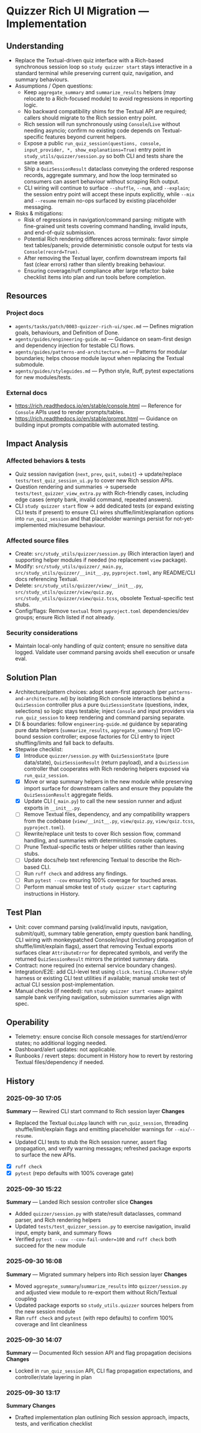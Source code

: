 # Quizzer Rich UI Migration — Implementation

## Understanding
- Replace the Textual-driven quiz interface with a Rich-based synchronous session loop so `study quizzer start` stays interactive in a standard terminal while preserving current quiz, navigation, and summary behaviours.
- Assumptions / Open questions:
  - Keep `aggregate_summary` and `summarize_results` helpers (may relocate to a Rich-focused module) to avoid regressions in reporting logic.
  - No backward compatibility shims for the Textual API are required; callers should migrate to the Rich session entry point.
  - Rich session will run synchronously using `Console`/`Live` without needing asyncio; confirm no existing code depends on Textual-specific features beyond current helpers.
  - Expose a public `run_quiz_session(questions, console, input_provider, *, show_explanations=True)` entry point in `study_utils/quizzer/session.py` so both CLI and tests share the same seam.
  - Ship a `QuizSessionResult` dataclass conveying the ordered response records, aggregate summary, and how the loop terminated so consumers can assert behaviour without scraping Rich output.
  - CLI wiring will continue to surface `--shuffle`, `--num`, and `--explain`; the session entry point will accept these inputs explicitly, while `--mix` and `--resume` remain no-ops surfaced by existing placeholder messaging.
- Risks & mitigations:
  - Risk of regressions in navigation/command parsing: mitigate with fine-grained unit tests covering command handling, invalid inputs, and end-of-quiz submission.
  - Potential Rich rendering differences across terminals: favor simple text tables/panels; provide deterministic console output for tests via `Console(record=True)`.
  - After removing the Textual layer, confirm downstream imports fail fast (clear errors) rather than silently breaking behaviour.
  - Ensuring coverage/ruff compliance after large refactor: bake checklist items into plan and run tools before completion.

## Resources
### Project docs
- `agents/tasks/patch/0003-quizzer-rich-ui/spec.md` — Defines migration goals, behaviours, and Definition of Done.
- `agents/guides/engineering-guide.md` — Guidance on seam-first design and dependency injection for testable CLI flows.
- `agents/guides/patterns-and-architecture.md` — Patterns for modular boundaries; helps choose module layout when replacing the Textual submodule.
- `agents/guides/styleguides.md` — Python style, Ruff, pytest expectations for new modules/tests.
### External docs
- https://rich.readthedocs.io/en/stable/console.html — Reference for `Console` APIs used to render prompts/tables.
- https://rich.readthedocs.io/en/stable/prompt.html — Guidance on building input prompts compatible with automated testing.

## Impact Analysis
### Affected behaviors & tests
- Quiz session navigation (`next`, `prev`, `quit`, `submit`) → update/replace `tests/test_quiz_session_ui.py` to cover new Rich session APIs.
- Question rendering and summaries → supersede `tests/test_quizzer_view_extra.py` with Rich-friendly cases, including edge cases (empty bank, invalid command, repeated answers).
- CLI `study quizzer start` flow → add dedicated tests (or expand existing CLI tests if present) to ensure CLI wires shuffle/limit/explanation options into `run_quiz_session` and that placeholder warnings persist for not-yet-implemented mix/resume behaviour.
### Affected source files
- Create: `src/study_utils/quizzer/session.py` (Rich interaction layer) and supporting helper modules if needed (no replacement `view` package).
- Modify: `src/study_utils/quizzer/_main.py`, `src/study_utils/quizzer/__init__.py`, `pyproject.toml`, any README/CLI docs referencing Textual.
- Delete: `src/study_utils/quizzer/view/__init__.py`, `src/study_utils/quizzer/view/quiz.py`, `src/study_utils/quizzer/view/quiz.tcss`, obsolete Textual-specific test stubs.
- Config/flags: Remove `textual` from `pyproject.toml` dependencies/dev groups; ensure Rich listed if not already.
### Security considerations
- Maintain local-only handling of quiz content; ensure no sensitive data logged. Validate user command parsing avoids shell execution or unsafe eval.

## Solution Plan
- Architecture/pattern choices: adopt seam-first approach (per `patterns-and-architecture.md`) by isolating Rich console interactions behind a `QuizSession` controller plus a pure `QuizSessionState` (questions, index, selections) so logic stays testable; inject `Console` and input providers via `run_quiz_session` to keep rendering and command parsing separate.
- DI & boundaries: follow `engineering-guide.md` guidance by separating pure data helpers (`summarize_results`, `aggregate_summary`) from I/O-bound session controller; expose factories for CLI entry to inject shuffling/limits and fall back to defaults.
- Stepwise checklist:
  - [x] Introduce `quizzer/session.py` with `QuizSessionState` (pure data/state), `QuizSessionResult` (return payload), and a `QuizSession` controller that cooperates with Rich rendering helpers exposed via `run_quiz_session`.
  - [x] Move or wrap summary helpers in the new module while preserving import surface for downstream callers and ensure they populate the `QuizSessionResult` aggregate fields.
  - [x] Update CLI (`_main.py`) to call the new session runner and adjust exports in `__init__.py`.
  - [ ] Remove Textual files, dependency, and any compatibility wrappers from the codebase (`view/__init__.py`, `view/quiz.py`, `view/quiz.tcss`, `pyproject.toml`).
  - [ ] Rewrite/replace unit tests to cover Rich session flow, command handling, and summaries with deterministic console captures.
  - [ ] Prune Textual-specific tests or helper utilities rather than leaving stubs.
  - [ ] Update docs/help text referencing Textual to describe the Rich-based CLI.
  - [ ] Run `ruff check` and address any findings.
  - [ ] Run `pytest --cov` ensuring 100% coverage for touched areas.
  - [ ] Perform manual smoke test of `study quizzer start` capturing instructions in History.

## Test Plan
- Unit: cover command parsing (valid/invalid inputs, navigation, submit/quit), summary table generation, empty question bank handling, CLI wiring with monkeypatched Console/input (including propagation of shuffle/limit/explain flags), assert that removing Textual exports surfaces clear `AttributeError` for deprecated symbols, and verify the returned `QuizSessionResult` mirrors the printed summary data.
- Contract: none required (no external service boundary changes).
- Integration/E2E: add CLI-level test using `click.testing.CliRunner`-style harness or existing CLI test utilities if available; manual smoke test of actual CLI session post-implementation.
- Manual checks (if needed): run `study quizzer start <name>` against sample bank verifying navigation, submission summaries align with spec.

## Operability
- Telemetry: ensure concise Rich console messages for start/end/error states; no additional logging needed.
- Dashboard/alert updates: not applicable.
- Runbooks / revert steps: document in History how to revert by restoring Textual files/dependency if needed.

## History
### 2025-09-30 17:05
**Summary** — Rewired CLI start command to Rich session layer
**Changes**
- Replaced the Textual `QuizApp` launch with `run_quiz_session`, threading shuffle/limit/explain flags and emitting placeholder warnings for `--mix`/`--resume`.
- Updated CLI tests to stub the Rich session runner, assert flag propagation, and verify warning messages; refreshed package exports to surface the new APIs.
- [x] `ruff check`
- [x] `pytest` (repo defaults with 100% coverage gate)
### 2025-09-30 15:22
**Summary** — Landed Rich session controller slice
**Changes**
- Added `quizzer/session.py` with state/result dataclasses, command parser, and Rich rendering helpers
- Updated `tests/test_quizzer_session.py` to exercise navigation, invalid input, empty bank, and summary flows
- Verified `pytest --cov --cov-fail-under=100` and `ruff check` both succeed for the new module
### 2025-09-30 16:08
**Summary** — Migrated summary helpers into Rich session layer
**Changes**
- Moved `aggregate_summary`/`summarize_results` into `quizzer/session.py` and adjusted view module to re-export them without Rich/Textual coupling
- Updated package exports so `study_utils.quizzer` sources helpers from the new session module
- Ran `ruff check` and `pytest` (with repo defaults) to confirm 100% coverage and lint cleanliness
### 2025-09-30 14:07
**Summary** — Documented Rich session API and flag propagation decisions
**Changes**
- Locked in `run_quiz_session` API, CLI flag propagation expectations, and controller/state layering in plan
### 2025-09-30 13:17
**Summary**
**Changes**
- Drafted implementation plan outlining Rich session approach, impacts, tests, and verification checklist
